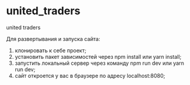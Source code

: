 # united_traders
united traders

Для развертывания и запуска сайта: 
1. клонировать к себе проект;
2. установить пакет зависимостей через npm install или yarn install;
3. запустить локальный сервер через команду npm run dev или yarn run dev;
4. сайт откроется у вас в браузере по адресу localhost:8080;
